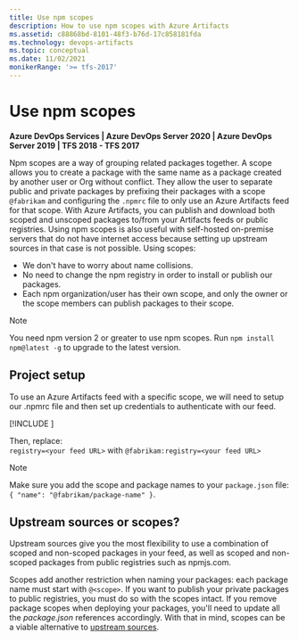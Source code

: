 ```yaml
---
title: Use npm scopes
description: How to use npm scopes with Azure Artifacts 
ms.assetid: c88868bd-8101-48f3-b76d-17c858181fda
ms.technology: devops-artifacts
ms.topic: conceptual
ms.date: 11/02/2021
monikerRange: '>= tfs-2017'
---
```


# Use npm scopes

**Azure DevOps Services | Azure DevOps Server 2020 | Azure DevOps Server 2019 | TFS 2018 - TFS 2017**

Npm scopes are a way of grouping related packages together. A scope allows you to create a package with the same name as a package created by another user or Org without conflict. They allow the user to separate public and private packages by prefixing their packages with a scope `@fabrikam` and configuring the `.npmrc` file to only use an Azure Artifacts feed for that scope.
With Azure Artifacts, you can publish and download both scoped and unscoped packages to/from your Artifacts feeds or public registries. Using npm scopes is also useful with self-hosted on-premise servers that do not have internet access because setting up upstream sources in that case is not possible. Using scopes:

- We don't have to worry about name collisions.
- No need to change the npm registry in order to install or publish our packages.
- Each npm organization/user has their own scope, and only the owner or the scope members can publish packages to their scope.

> [!NOTE]
> You need npm version 2 or greater to use npm scopes. Run `npm install npm@latest -g` to upgrade to the latest version.  

## Project setup

To use an Azure Artifacts feed with a specific scope, we will need to setup our .npmrc file and then set up credentials to authenticate with our feed.

[!INCLUDE [](../includes/npm/npmrc.md)]

Then, replace:  
`registry=<your feed URL>` with `@fabrikam:registry=<your feed URL>`

> [!NOTE]
> Make sure you add the scope and package names to your `package.json` file: `{ "name": "@fabrikam/package-name" }`.


## Upstream sources or scopes?

Upstream sources give you the most flexibility to use a combination of scoped and non-scoped packages in your feed, as well as scoped and non-scoped packages from public registries such as npmjs.com.

Scopes add another restriction when naming your packages: each package name must start with `@<scope>`. If you want to publish your private packages to public registries, you must do so with the scopes intact. If you remove package scopes when deploying your packages, you'll need to update all the *package.json* references accordingly. With that in mind, scopes can be a viable alternative to [upstream sources](upstream-sources.md).
